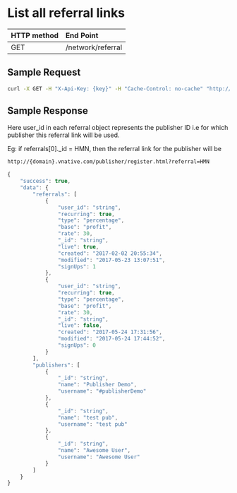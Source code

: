 # List all referral links

| **HTTP method** | End Point |
| :--- | :--- |
| GET | /network/referral |

## **Sample Request**

```bash
curl -X GET -H "X-Api-Key: {key}" -H "Cache-Control: no-cache" "http://api.vnative.com/network/referral"
```

## **Sample Response**

Here user\_id in each referral object represents the publisher ID i.e for which publisher this referral link will be used.

Eg: if referrals\[0\].\_id = HMN, then the referral link for the publisher will be

```bash
http://{domain}.vnative.com/publisher/register.html?referral=HMN
```

```javascript
{
    "success": true,
    "data": {
        "referrals": [
            {
                "user_id": "string",
                "recurring": true,
                "type": "percentage",
                "base": "profit",
                "rate": 30,
                "_id": "string",
                "live": true,
                "created": "2017-02-02 20:55:34",
                "modified": "2017-05-23 13:07:51",
                "signUps": 1
            },
            {
                "user_id": "string",
                "recurring": true,
                "type": "percentage",
                "base": "profit",
                "rate": 30,
                "_id": "string",
                "live": false,
                "created": "2017-05-24 17:31:56",
                "modified": "2017-05-24 17:44:52",
                "signUps": 0
            }
        ],
        "publishers": [
            {
                "_id": "string",
                "name": "Publisher Demo",
                "username": "#publisherDemo"
            },
            {
                "_id": "string",
                "name": "test pub",
                "username": "test pub"
            },
            {
                "_id": "string",
                "name": "Awesome User",
                "username": "Awesome User"
            }
        ]
    }
}
```

